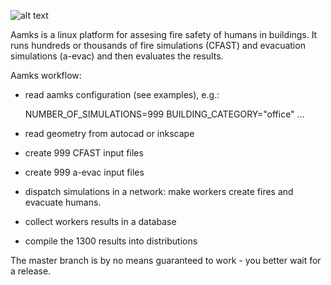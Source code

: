 ![alt text](http://www.inf.sgsp.edu.pl/pub/MALUNKI/NOWE/aamks.svg)


Aamks is a linux platform for assesing fire safety of humans in buildings. It
runs hundreds or thousands of fire simulations (CFAST) and evacuation
simulations (a-evac) and then evaluates the results. 

Aamks workflow:
* read aamks configuration (see examples), e.g.:

	NUMBER_OF_SIMULATIONS=999
	BUILDING_CATEGORY="office"
	...

* read geometry from autocad or inkscape
* create 999 CFAST input files 
* create 999 a-evac input files 
* dispatch simulations in a network: make workers create fires and evacuate humans.
* collect workers results in a database
* compile the 1300 results into distributions

The master branch is by no means guaranteed to work - you better wait for a
release. 

